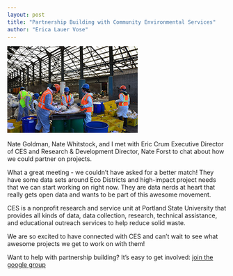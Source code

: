 ```yaml
---
layout: post
title: "Partnership Building with Community Environmental Services"
author: "Erica Lauer Vose"
---
```


<a href="http://www.pdx.edu/ces/home"><img class="img-wrap" src="/assets/img/ces.jpg"></a>


Nate Goldman, Nate Whitstock, and I met with Eric Crum Executive Director of CES and Research & Development Director, Nate Forst to chat about how we could partner on projects.

What a great meeting - we couldn’t have asked for a better match! They have some data sets around Eco Districts and high-impact project needs that we can start working on right now. They are data nerds at heart that really gets open data and wants to be part of this awesome movement.

CES is a nonprofit research and service unit at Portland State University that provides all kinds of data, data collection, research, technical assistance, and educational outreach services to help reduce solid waste.

We are so excited to have connected with CES and can’t wait to see what awesome projects we get to work on with them!

<p class="side-note">
  Want to help with partnership building? It’s easy to get involved: <a href="https://groups.google.com/forum/#!forum/code-for-portland">join the google group</a>
</p>